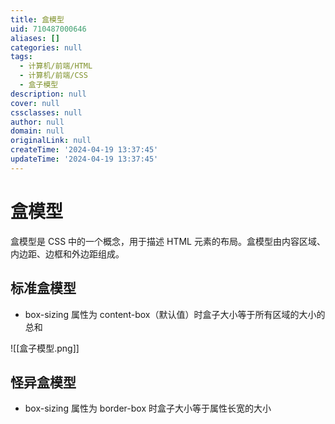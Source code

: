 ```yaml
---
title: 盒模型
uid: 710487000646
aliases: []
categories: null
tags:
  - 计算机/前端/HTML
  - 计算机/前端/CSS
  - 盒子模型
description: null
cover: null
cssclasses: null
author: null
domain: null
originalLink: null
createTime: '2024-04-19 13:37:45'
updateTime: '2024-04-19 13:37:45'
---
```


# 盒模型

盒模型是 CSS 中的一个概念，用于描述 HTML 元素的布局。盒模型由内容区域、内边距、边框和外边距组成。

## 标准盒模型

- box-sizing 属性为 content-box（默认值）时盒子大小等于所有区域的大小的总和

![[盒子模型.png]]

## 怪异盒模型

- box-sizing 属性为 border-box 时盒子大小等于属性长宽的大小
